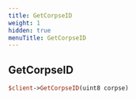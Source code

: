 ```yaml
---
title: GetCorpseID
weight: 1
hidden: true
menuTitle: GetCorpseID
---
```

## GetCorpseID
```perl
$client->GetCorpseID(uint8 corpse)
```